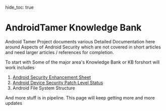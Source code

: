 hide_toc: true

# AndroidTamer Knowledge Bank

Android Tamer Project documents various Detailed Documentation here around Aspects of Android Security which are not covered in short articles and need larger articles / references for completion.

To start with Some of the major area's Knowledge Bank or KB forshort will work includes

1. [Android Security Enhancement Sheet](android_security_enhancement.md)
2. [Android Device Security Patch Level Status](Device_Security_Patch_tracker.md)
2. Android File System Structure

And more stuff is in pipeline. This page will keep getting more and more updates
